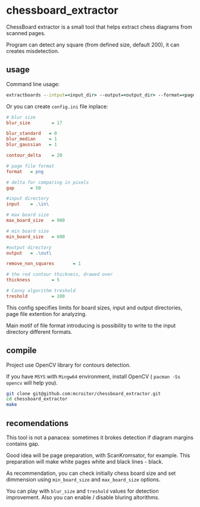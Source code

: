 # chessboard_extractor

ChessBoard extractor is a small tool that helps extract chess diagrams from scanned pages.

Program can detect any square (from defined size, default 200), it can creates misdetection.

## usage

Command line usage:

```cmd
extractboards --intput=<input_dir> --output=<output_dir> --format=<page_extension>
```

Or you can create `config.ini` file inplace:

```ini
# blur size
blur_size        = 17

blur_standard   = 0
blur_median     = 1
blur_gaussian   = 1

contour_delta    = 20

# page file format
format   = png

# delta for comparing in pixels
gap      = 50

#input directory
input    = .\in\

# max board size
max_board_size   = 900

# min board size
min_board_size   = 600

#output directory
output   = .\out\

remove_non_squares       = 1

# the red contour thickness, drawed over 
thickness        = 5

# Canny algorithm treshold
treshold         = 100
```

This config specifies limits for board sizes, input and output directories, page file extention for analyzing.

Main motif of file format introducing is possibility to write to the input directory different formats.

## compile

Project use OpenCV library for contours detection. 

If you have `MSYS` with `Mingw64` environment, install OpenCV ( `pacman -Ss opencv` will help you).

```bash
git clone git@github.com:mcroitor/chessboard_extractor.git
cd chessboard_extractor
make
```

## recomendations

This tool is not a panacea: sometimes it brokes detection if diagram margins contains gap.

Good idea will be page preparation, with ScanKromsator, for example. This preparation will make
white pages white and black lines - black.

As recommendation, you can check initially chess board size and set dimmension using `min_board_size`
and `max_board_size` options.

You can play with `blur_size`  and `treshold` values for detection improvement. Also you can enable / disable
bluring altorithms.
